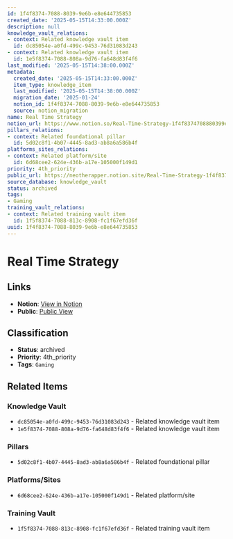 ```yaml
---
id: 1f4f8374-7088-8039-9e6b-e8e644735853
created_date: '2025-05-15T14:33:00.000Z'
description: null
knowledge_vault_relations:
- context: Related knowledge vault item
  id: dc85054e-a0fd-499c-9453-76d31083d243
- context: Related knowledge vault item
  id: 1e5f8374-7088-808a-9d76-fa648d83f4f6
last_modified: '2025-05-15T14:38:00.000Z'
metadata:
  created_date: '2025-05-15T14:33:00.000Z'
  item_type: knowledge_item
  last_modified: '2025-05-15T14:38:00.000Z'
  migration_date: '2025-01-24'
  notion_id: 1f4f8374-7088-8039-9e6b-e8e644735853
  source: notion_migration
name: Real Time Strategy
notion_url: https://www.notion.so/Real-Time-Strategy-1f4f8374708880399e6be8e644735853
pillars_relations:
- context: Related foundational pillar
  id: 5d02c8f1-4b07-4445-8ad3-ab8a6a586b4f
platforms_sites_relations:
- context: Related platform/site
  id: 6d68cee2-624e-436b-a17e-105000f149d1
priority: 4th_priority
public_url: https://neotherapper.notion.site/Real-Time-Strategy-1f4f8374708880399e6be8e644735853
source_database: knowledge_vault
status: archived
tags:
- Gaming
training_vault_relations:
- context: Related training vault item
  id: 1f5f8374-7088-813c-8908-fc1f67efd36f
uuid: 1f4f8374-7088-8039-9e6b-e8e644735853
---
```


# Real Time Strategy

## Links

- **Notion**: [View in Notion](https://www.notion.so/Real-Time-Strategy-1f4f8374708880399e6be8e644735853)
- **Public**: [Public View](https://neotherapper.notion.site/Real-Time-Strategy-1f4f8374708880399e6be8e644735853)

## Classification

- **Status**: archived
- **Priority**: 4th_priority
- **Tags**: `Gaming`

## Related Items

### Knowledge Vault
- `dc85054e-a0fd-499c-9453-76d31083d243` - Related knowledge vault item
- `1e5f8374-7088-808a-9d76-fa648d83f4f6` - Related knowledge vault item

### Pillars
- `5d02c8f1-4b07-4445-8ad3-ab8a6a586b4f` - Related foundational pillar

### Platforms/Sites
- `6d68cee2-624e-436b-a17e-105000f149d1` - Related platform/site

### Training Vault
- `1f5f8374-7088-813c-8908-fc1f67efd36f` - Related training vault item